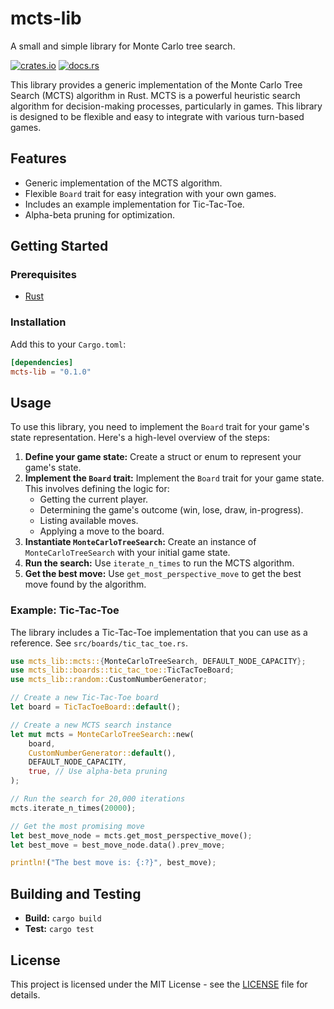 # mcts-lib

A small and simple library for Monte Carlo tree search.

[![crates.io](https://img.shields.io/crates/v/mcts-lib.svg)](https://crates.io/crates/mcts-lib)
[![docs.rs](https://docs.rs/mcts-lib/badge.svg)](https://docs.rs/mcts-lib)

This library provides a generic implementation of the Monte Carlo Tree Search (MCTS) algorithm in Rust. MCTS is a powerful heuristic search algorithm for decision-making processes, particularly in games. This library is designed to be flexible and easy to integrate with various turn-based games.

## Features

-   Generic implementation of the MCTS algorithm.
-   Flexible `Board` trait for easy integration with your own games.
-   Includes an example implementation for Tic-Tac-Toe.
-   Alpha-beta pruning for optimization.

## Getting Started

### Prerequisites

-   [Rust](https://www.rust-lang.org/tools/install)

### Installation

Add this to your `Cargo.toml`:

```toml
[dependencies]
mcts-lib = "0.1.0"
```

## Usage

To use this library, you need to implement the `Board` trait for your game's state representation. Here's a high-level overview of the steps:

1.  **Define your game state:** Create a struct or enum to represent your game's state.
2.  **Implement the `Board` trait:** Implement the `Board` trait for your game state. This involves defining the logic for:
    *   Getting the current player.
    *   Determining the game's outcome (win, lose, draw, in-progress).
    *   Listing available moves.
    *   Applying a move to the board.
3.  **Instantiate `MonteCarloTreeSearch`:** Create an instance of `MonteCarloTreeSearch` with your initial game state.
4.  **Run the search:** Use `iterate_n_times` to run the MCTS algorithm.
5.  **Get the best move:** Use `get_most_perspective_move` to get the best move found by the algorithm.

### Example: Tic-Tac-Toe

The library includes a Tic-Tac-Toe implementation that you can use as a reference. See `src/boards/tic_tac_toe.rs`.

```rust
use mcts_lib::mcts::{MonteCarloTreeSearch, DEFAULT_NODE_CAPACITY};
use mcts_lib::boards::tic_tac_toe::TicTacToeBoard;
use mcts_lib::random::CustomNumberGenerator;

// Create a new Tic-Tac-Toe board
let board = TicTacToeBoard::default();

// Create a new MCTS search instance
let mut mcts = MonteCarloTreeSearch::new(
    board,
    CustomNumberGenerator::default(),
    DEFAULT_NODE_CAPACITY,
    true, // Use alpha-beta pruning
);

// Run the search for 20,000 iterations
mcts.iterate_n_times(20000);

// Get the most promising move
let best_move_node = mcts.get_most_perspective_move();
let best_move = best_move_node.data().prev_move;

println!("The best move is: {:?}", best_move);
```

## Building and Testing

-   **Build:** `cargo build`
-   **Test:** `cargo test`

## License

This project is licensed under the MIT License - see the [LICENSE](LICENSE) file for details.
